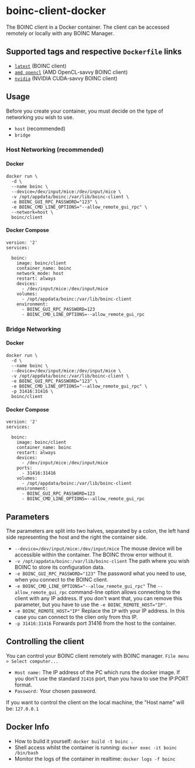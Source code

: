 # boinc-client-docker
The BOINC client in a Docker container. The client can be accessed remotely or locally with any BOINC Manager.

## Supported tags and respective `Dockerfile` links
- [`latest`](https://github.com/BOINC/boinc-client-docker/blob/master/Dockerfile) (BOINC client)
- [`amd`, `opencl`](https://github.com/BOINC/boinc-client-docker/blob/amd/Dockerfile) (AMD OpenCL-savvy BOINC client)
- [`nvidia`](https://github.com/BOINC/boinc-client-docker/blob/nvidia/Dockerfile) (NVIDIA CUDA-savvy BOINC client)

## Usage
Before you create your container, you must decide on the type of networking you wish to use.

- `host` (recommended)
- `bridge`

### Host Networking (recommended)
#### Docker
```
docker run \
  -d \
  --name boinc \
  --device=/dev/input/mice:/dev/input/mice \
  -v /opt/appdata/boinc:/var/lib/boinc-client \
  -e BOINC_GUI_RPC_PASSWORD="123" \
  -e BOINC_CMD_LINE_OPTIONS="--allow_remote_gui_rpc" \
  --network=host \
  boinc/client
```

#### Docker Compose
```
version: '2'
services:

  boinc:
    image: boinc/client
    container_name: boinc
    network_mode: host
    restart: always
    devices:
      - /dev/input/mice:/dev/input/mice
    volumes:
      - /opt/appdata/boinc:/var/lib/boinc-client
    environment:
      - BOINC_GUI_RPC_PASSWORD=123
      - BOINC_CMD_LINE_OPTIONS=--allow_remote_gui_rpc
```

### Bridge Networking
#### Docker
```
docker run \
  -d \
  --name boinc \
  --device=/dev/input/mice:/dev/input/mice \
  -v /opt/appdata/boinc:/var/lib/boinc-client \
  -e BOINC_GUI_RPC_PASSWORD="123" \
  -e BOINC_CMD_LINE_OPTIONS="--allow_remote_gui_rpc" \
  -p 31416:31416 \
  boinc/client
```

#### Docker Compose
```
version: '2'
services:

  boinc:
    image: boinc/client
    container_name: boinc
    restart: always
    devices:
      - /dev/input/mice:/dev/input/mice
    ports:
      - 31416:31416
    volumes:
      - /opt/appdata/boinc:/var/lib/boinc-client
    environment:
      - BOINC_GUI_RPC_PASSWORD=123
      - BOINC_CMD_LINE_OPTIONS=--allow_remote_gui_rpc
```

## Parameters
The parameters are split into two halves, separated by a colon, the left hand side representing the host and the right the container side.

-  `--device=/dev/input/mice:/dev/input/mice` The mouse device will be accessible within the container. The BOINC throw error without it.
- `-v /opt/appdata/boinc:/var/lib/boinc-client` The path where you wish BOINC to store its configuration data.
- `-e BOINC_GUI_RPC_PASSWORD="123"` The password what you need to use, when you connect to the BOINC client. 
- `-e BOINC_CMD_LINE_OPTIONS="--allow_remote_gui_rpc"` The `--allow_remote_gui_rpc` command-line option allows connecting to the client with any IP address. If you don't want that, you can remove this parameter, but you have to use the `-e BOINC_REMOTE_HOST="IP"`.
- `-e BOINC_REMOTE_HOST="IP"` Replace the `IP` with your IP address. In this case you can connect to the clien only from this IP.
- `-p 31416:31416` Forwards port 31416 from the host to the container.

## Controlling the client
You can control your BOINC client remotely with BOINC manager.
`File menu > Select computer...`
- `Host name:` The IP address of the PC which runs the docker image. If you don't use the standard `31416` port, than you hava to use the IP:PORT format. 
- `Password:` Your chosen password.

If you want to control the client on the local machine, the "Host name" will be: `127.0.0.1`

## Docker Info
- How to build it yourself: `docker build -t boinc .`
- Shell access whilst the container is running: `docker exec -it boinc /bin/bash`
- Monitor the logs of the container in realtime: `docker logs -f boinc`
